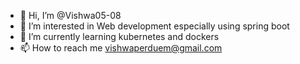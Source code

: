 - 👋 Hi, I’m @Vishwa05-08
- 👀 I’m interested in Web development especially using spring boot
- 🌱 I’m currently learning kubernetes and dockers
- 📫 How to reach me vishwaperduem@gmail.com

<!---
Vishwa05-08/Vishwa05-08 is a ✨ special ✨ repository because its `README.md` (this file) appears on your GitHub profile.
You can click the Preview link to take a look at your changes.
--->
